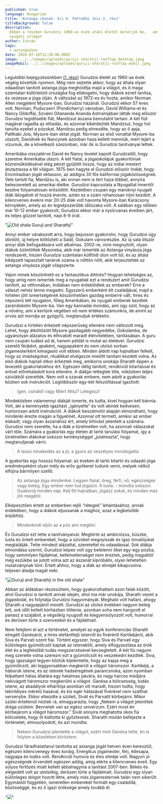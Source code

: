 ```yaml
---
published: true
language: Hungarian
title: 'Astanga ikonok: Sri K. Pattabhi Jois 2. rész'
titleBackground: false
description:
  Ebben a részben Gurudzsi 1960-as évek utáni életét mutatjuk be,   amikor is az astanga jóga elkezdi meghódítani a
  nyugati világot
author: István
tags:
  - astangaikon
date: 2016-07-16T12:20:00.000Z
image: ../../images/uploads/guruji-sharatji-rooftop_desktop.jpeg
imageMobil: ../../images/uploads/guruji-sharatji-rooftop_mobil.jpeg
---
```


Legutóbbi bejegyzésünkben [(1. rész)](https://bandha.works/blog/astanga-ikonok-sri-k-pattabhi-jois-1-resz/) Gurudzsi
életét az 1960-as évek végéig követtük nyomon. Még nem sejtette akkor, hogy az általa olyan odaadóan tanított astanga
jóga meghódítja majd a világot, és ő maga számtalan különböző országba fog ellátogatni, hogy diákok ezreit tanítsa, és
vezesse a jóga útján. A változást az 1972-es év hozta, amikor Norman Allen megjelent Mysore-ban, Gurudzsi házánál.
Gurudzsi ekkor 57 éves volt. Norman, Puducserri (Pondicherry) városban, David Williams-el és Nancy Gildoffal, Szvámi
Gítananda Ananda Ashramjában látták meg először Gurudzsi legidősebb fiát, Mandzsut ászana bemutatót tartani. A két fiút
magával ragadta az előadás, és azonnal kikérdezték Mandzsut, hogy hol tanulta ezeket a pózokat. Mandzsu pedig elmesélte,
hogy az ő apja, Patthabi Jois, Mysore-ban oktat jógát. Norman az első vonattal Mysore-ba utazott, Davidnek és Nancynek
azonban haza kellett menniük, mert lejárt a vízumuk, de a következő szezonban, már ők is Gurudzsi tanítványai lettek.

Amerikába visszatérve David és Nancy levelet kapott Gurudzsitől, hogy szeretne Amerikába utazni. A két fiatal, a
jógaiskolájuk gyakorlóinak közreműködésével elég pénzt gyűjtött össze, hogy az indiai mestert átutaztassa a fél világon.
1975-ben hagyta el Gurudzsi először Indiát, hogy Encinitasban jógát oktasson, az addigra 30 fős kaliforniai
jógaközösségnek. Vele tartott fia, Mandzsu is, aki onnan nem is tért haza többet, annyira beleszeretett az amerikai
életbe. Gurudzsi kapcsolata a Nyugattal innentől kezdve folyamatosan erősödött. Kezdetben csupán egy maroknyi nyugati
diák látogatott el hozzá évente, aztán ez a szám rohamosan nőni kezdett. A kilencvenes évekre már 20-25 diák volt
havonta Mysore-ban Karácsony környékén, amely az év legnépszerűbb időszaka volt. A salában egy időben már 10-12 ember
gyakorolt, Gurudzsi ekkor már a nyolcvanas éveiben járt, és teljes gőzzel tanított, napi 8-9 órát.

"![Old shala Guruji and Sharathji](/blogpostimages/ashtanga_mysore_600.jpg.webp)"

Annyi ember várakozott arra, hogy bejusson gyakorolni, hogy Gurudzsi úgy döntött, új helyre költözteti a Salát, Gokulam
városrészbe. Az új sala ötször annyi diák befogadására volt alkalmas. 2002-re, mire megnyitott, olyan diákok özönlöttek
Mysoreba, akik már ismerték az Astanga vinyásza jóga rendszerét, hiszen Gurudzsi számtalan külföldi úton volt túl, és az
általa kiképzett tapasztalt tanárok száma is nőttön nőtt, akik terjesztették az astanga vinyásza jógát világszerte.

Vajon minek köszönhető ez a fantasztikus áttörés? Hogyan lehetséges az, hogy amíg nem ismerték meg a nyugatiak ezt a
rendszert amit Gurudzsi tanított, az otthonában, Indiában nem érdeklődtek az emberek? Erre a választ nehéz lenne
megadni. Egyszerű emberként élt családjával, majd a hirtelen jött ismertségének köszönhetően gazdag emberré vált, híres
és népszerű lett nyugaton, főleg Amerikában, és nyugati emberek kezdtek zarándokolni Mysore-ba. Van egy kannadai mondás,
ami úgy szól, hogy az a növény, ami a kertünk végében nő nem értékes számunkra, de amint az orvos azt mondja az gyógyfű,
megtanuljuk értékelni.

Gurudzsi a hirtelen érkezett népszerűség ellenére nem változott meg. Lehet, hogy átköltözött Mysore gazdagabb negyedébe,
Gokulamba, de ugyanolyan alázatos és elhivatott maradt életvitelében, tanításában. A guru nem csupán tudást ad át, hanem
példát is mutat az életével. Gurudzsi szerető férjként, apaként, nagyapaként és nem utolsó sorban jógamesterként
kimagasló volt ebben. Minden áldott nap hajnalban felkelt, hogy az imádságokat, rituálékat elvégezze mielőtt tanítani
kezdett volna. Az első diákok hajnali ötkor érkeztek meg, amikorra unokája Sharath éppen a levezető gyakorlatokhoz ért.
Egészen délig tanított, rendkívüli kitartással és erővel előrehaladott kora ellenére. A diákjai rettegtek tőle, miközben
teljes szívükből szerették. Nem volt a szavak embere, nem adott a gyakorlás közben sok instrukciót. Legtöbbször egy-két
felszólítással igazított:

> Igen, csináld! vagy Miért félsz? Lélegezz!

Mindeközben valamennyi diákját ismerte, és tudta, kivel hogyan kell bánnia. Volt, aki a keményebb igazítást „igényelte”
és volt akinek kedvesen, humorosan adott instrukciót. A diákok beszámolói alapján elmondható, hogy mindenki érezte magán
a figyelmét. Azonnal ott termett, amikor az ember elakadt, vagy olyan ászanához ért, amely kihívást jelentett a számára.
Gurudzsi nem szerette, ha a diák a türelmetlen volt, ha azonnali válaszokat várt tőle. Számára a gyakorlás egy életen át
tartó tanulási folyamat, így a türelmetlen diákokat sokszor keménységgel „jutalmazta”, hogy megtanuljanak várni.

> A lassú növekedés az a jó, a gyors az veszélyes mondogatta.

A gyakorlás egy hosszú folyamat: az éveken át tartó kitartó és odaadó jóga eredményeként olyan mély és erős gyökeret
tudunk verni, melyek nélkül elfújna bármilyen szellő.

> Az astanga jóga mindenkié. Legyen fiatal, öreg, férfi, nő, egészséges vagy beteg. Egy ember nem tud jógázni. A
> lusta. - mondta sokszor. Gyakorolj minden nap. Kelj föl hajnalban, jógázz sokat, és minden más jön magától.

Elképesztően értett az emberben rejlő “rétegek” lehántásához, annak érdekében, hogy a diákok eljussanak a maghoz, azaz a
legbelsőbb énjükhöz.

> Mindenkinél eljön az a póz ami megtöri.

És Gurudzsi ezt tette a tanítványaival. Megtörte az ambiciózus, büszke, lusta és öntelt embereket, hogy a szívüket
megnyissák és igaz önvalójukat megtalálják. Tette mindezt alázattal, szeretettel és odaadással. Sok diákja elmondása
szerint, Gurudzsi képes volt úgy beletenni őket egy-egy pózba, hogy semmilyen fájdalmat, kellemetlenséget nem éreztek,
pedig maguktól még eszükbe se jutott volna azt az ászanát kipróbálni, olyan lehetetlen mutatványnak tűnt. Értett ahhoz,
hogy a diák az elméjét kikapcsolva teljesen átadja magát neki.

"![Guruji and Sharathji in the old shala](/blogpostimages/guruji-sharath.jpg.webp)"

Abban az áldásban részesültem, hogy gyakorolhattam azon falak között, ahol Gurudzsi is tanított annak idején, ahol ma
már unokája, Sharath vezeti a jógaiskolát, és folytatja Gurudzsi hagyományát. Megható volt hallani, ahogy Sharath a
nagyapjáról mesélt. Gurudzsi az utolsó években nagyon beteg lett, sok időt kellett kórházban töltenie, azonban soha nem
hangzott el panasz a szájából, a végsőkig nyugodt és kiegyensúlyozott volt, humorral és derűsen tűrte a szenvedést és a
fájdalmait.

Nem felejtem el azt a történetet, amelyet az egyik konferencián Sharath elregélt Ganésáról, a híres elefántfejű istenről
és fivéréről Kartikéjáról, akik Siva és Parvati szent fiai. Történt egyszer, hogy Siva és Parvati egy különleges
gyümölcsöt kaptak az istenektől, amely elfogyasztása az örök élet és a legfelsőbb tudás megszerzésével kecsegtetett. A
két fiú nagyon meg szerette volna szerezni ezt a gyümölcsöt és veszekedni kezdtek. Siva, hogy igazságot tegyen köztük
kijelentette, hogy az kapja meg a gyümölcsöt, aki leggyorsabban megkerüli a világot háromszor. Kartikéjá, a háborúk
istene, és az istenek hadseregének parancsnoka, azon nyomban felpattant hátas állatára egy hatalmas pávára, és nagy
harcos módjára nekivágott háromszor megkerülni a világot. Ganésa a bölcsesség, tudás istene, az akadályok elhárítója
azonban ott maradt, hiszen tudta, hogy tekintélyes méretű hasával, és kis egér hátasával fivérével nem szállhat
versenybe. Ekkor elkezdte a szüleit, Sivát és Parvatit körbejárni. Mikor szülei értetlenül néztek rá, elmagyarázta, hogy
„Nekem a világot jelentitek drága szüleim. Bennetek van az egész univerzum. Ezért most én körbejárom a világot
háromszor.” Sivát annyira meghatotta okos fia bölcselete, hogy őt kiáltotta ki győztesnek. Sharath miután befejezte a
történetet, elmosolyodott, és azt mondta:

> Nekem Gurudzsi jelentette a világot, ezért mint Ganésa tette, én is folyton a közelében köröztem.

Gurudzsi fáradhatatlanul tanította az astanga jógát hetven éven keresztül, egészen kilencvenegy éves koráig. Energikus
jógamester, férj, édesapa, nagyapa és tudós volt. Rendkívüli humora és éles elméje volt. Nagyon jó egészségnek örvendett
egészen addig, amíg elérte a kilencvenes éveit. Egy súlyos fertőzés miatt kellett abbahagynia a tanítást 2007-ben. Békés
és elégedett volt az utolsókig, derűsen tűrte a fájdalmait. Gurudzsi egy olyan különleges dolgot hozott létre, amely más
jógamesternek talán nem sikerült. Egymástól független, ismeretlen embereket formált egy családdá, közösséggé, és ez ő
igazi öröksége amely tovább él.

"![](/blogpostimages/gj-1.jpg.webp)"
